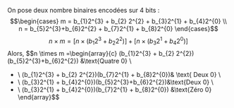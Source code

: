 On pose deux nombre binaires encodées sur $4$ bits : 
$$\begin{cases}
m = b_{1}2^{3} + b_{2} 2^{2} + b_{3}2^{1} + b_{4}2^{0} \\
n = b_{5}2^{3}+b_{6}2^{2} + b_{7}2^{1} + b_{8}2^{0}
\end{cases}$$
$$n \times m = [n \times (b_{1}2^{3} + b_{2}2^{2})] + [n \times (b_{3}2^{1} + b_{4}2^{0})]$$
Alors, 
$$n \times m =\begin{array}{c}
 (b_{1}2^{3} + b_{2} 2^{2})(b_{5}2^{3}+b_{6}2^{2}) &\text{Quatre 0} \\
+ \\
 (b_{1}2^{3} + b_{2} 2^{2})(b_{7}2^{1} + b_{8}2^{0})& \text{ Deux 0} \\
 + \\
 (b_{3}2^{1} + b_{4}2^{0})(b_{5}2^{3}+b_{6}2^{2})&\text{Deux 0}  \\
+ \\
 (b_{3}2^{1} + b_{4}2^{0})(b_{7}2^{1} + b_{8}2^{0}) &\text{Zéro 0}
\end{array}$$



$$$$